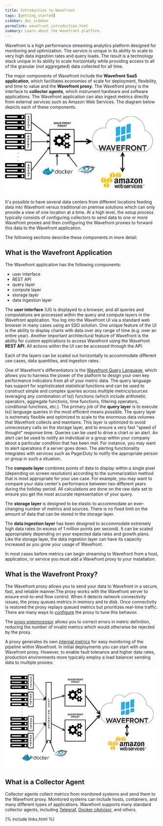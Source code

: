 ```yaml
---
title: Introduction to Wavefront
tags: [getting_started]
sidebar: doc_sidebar
permalink: wavefront_introduction.html
summary: Learn about the Wavefront platform.
---
```

Wavefront is a high performance streaming analytics platform designed for monitoring and optimization.  The service is
unique in its ability to scale to very high data ingestion rates and query loads. The result is a technology stack
unique in its ability to scale horizontally while providing access to all of the granular (not aggregated) data
collected for all time.

The major components of Wavefront include the **Wavefront SaaS application**, which facilitates economies of scale for
deployment, flexibility, and time to value and the **Wavefront proxy**.  The Wavefront proxy is the interface to
**collector agents**, which instrument hardware and software applications. The Wavefront application can also ingest metrics
directly from external services such as Amazon Web Services. The diagram below depicts each of these components.

![Wavefront architecture](images/wavefront_architecture.png)

It's possible to have several data centers from different locations feeding data into Wavefront versus traditional on
premise solutions which can only provide a view of one location at a time.  At a high level, the setup process typically
consists of configuring collectors to send data to one or more Wavefront proxies and then configuring the Wavefront
proxies to forward this data to the Wavefront application.

The following sections describe these components in more detail.

## What is the Wavefront Application

The Wavefront application has the following components:

-   user interface
-   REST API
-   query layer
-   compute layer
-   storage layer
-   data ingestion layer

The **user interface** (UI) is displayed to a browser, and all queries and computations are processed within the
query and compute layers in the Wavefront application.  You log into the Wavefront UI via a standard web browser in many cases
using an SSO solution.  One unique feature of the UI is the ability to display charts with data over any range of time
(e.g. over an entire year). Another important architectural feature of Wavefront is the ability for custom applications
to access Wavefront using the Wavefront **REST API**.  All actions within the UI can be accessed through the API.

Each of the layers can be scaled out horizontally to accommodate different use cases, data quantities, and
ingestion rates.

One of Wavefront's differentiators is the [Wavefront Query Language](query_language_reference), which
allows you to harness the power of the platform to design your own key performance indicators from all of your metric
data. The query language has support for sophisticated statistical functions and can be used to construct simple and
complex queries across multiple metrics/sources leveraging any combination of ts() functions (which include arithmetic
operators, aggregate functions, time functions, filtering operators, conditional functions, etc.). The primary job of
the **query layer** is to execute ts() language queries in the most efficient means possible. The query layer is
extremely flexible and optimized to scale to the enormous data volumes that Wavefront collects and maintains. This layer
is optimized to avoid unnecessary calls on the storage layer, and to ensure a very fast "speed of thought" response
time. Queries can be used to drive a chart or an alert. An alert can be used to notify an individual or a group
within your company about a particular condition that has been met.  For instance, you may want to alert operations if a
server goes down. The alerting functionality integrates with services such as PagerDuty to notify the appropriate
person or group in such a situation.

The **compute layer** combines points of data to display within a single pixel (depending on screen resolution)
according to the summarization method that is most appropriate for your use case. For example, you may want to compare
your data center's performance between two different years during the holiday period. All calculations are done on
the raw data set to ensure you get the most accurate representation of your query.

The **storage layer** is designed to be elastic to accommodate an ever-changing number of metrics and sources.  There is
no fixed limit on the amount of data that can be stored in the storage layer.

The **data ingestion layer** has been designed to accommodate extremely high data rates (in excess of 1 million points
per second).  It can be scaled appropriately depending on your expected data rates and growth plans.  Like the storage
layer, the data ingestion layer can have its capacity increased as you grow your usage of Wavefront.

In most cases before metrics can begin streaming to Wavefront from a host, application, or service you must add a
Wavefront proxy to your installation.

## What is the Wavefront Proxy?

The Wavefront proxy allows you to send your data to Wavefront in a secure, fast, and reliable manner.The proxy works with the Wavefront server to ensure end-to-end flow control. When it detects network
connectivity issues, the proxy queues metrics in memory and to disk. Once connectivity is restored the proxy replays queued metrics but prioritizes real-time traffic. There are many ways to [configure](proxies_configuring) the proxy to tune this behavior.

The [proxy preprocessor](proxies_preprocessor_rules) allows you to correct errors in metric definition, reducing the number of invalid metrics which would otherwise be rejected by the proxy.

A proxy generates its own [internal metrics](wavefront_monitoring) for easy monitoring of the pipeline within Wavefront. In initial deployments you can start with one Wavefront proxy. However, to enable fault tolerance and higher data rates, production environments more typically employ a load balancer sending data to multiple proxies:

![Wavefront architecture load balanced](images/wavefront_architecture_lb.png)

## What is a Collector Agent

Collector agents collect metrics from monitored systems and send them to the Wavefront proxy. Monitored systems can include
hosts, containers, and many different types of applications. Wavefront supports many standard collector agents, including
[Telegraf](integrations_telegraf), [Docker cAdvisor​](integrations_cadvisor), and others.

{% include links.html %}
